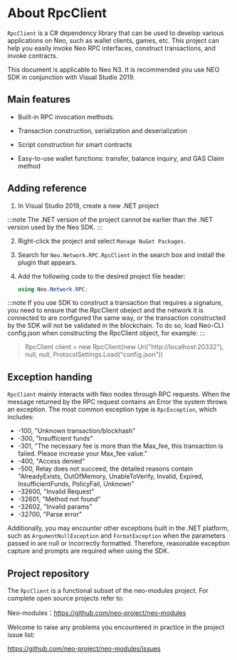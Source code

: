 # About RpcClient

`RpcClient` is a C# dependency library that can be used to develop various applications on Neo, such as wallet clients, games, etc. This project can help you easily invoke Neo RPC interfaces, construct transactions, and invoke contracts.

This document is applicable to Neo N3. It is recommended you use NEO SDK in conjunction with Visual Studio 2019.  

## Main features

- Built-in RPC invocation methods.

- Transaction construction, serialization and deserialization

- Script construction for smart contracts

- Easy-to-use wallet functions: transfer, balance inquiry, and GAS Claim method

## Adding reference

1. In Visual Studio 2019, create a new .NET project

:::note
The .NET version of the project cannot be earlier than the .NET version used by the Neo SDK.
:::

2. Right-click the project and select `Manage NuGet Packages`.

3. Search for `Neo.Network.RPC.RpcClient` in the search box and install the plugin that appears.

4. Add the following code to the desired project file header:

   ```cs
   using Neo.Network.RPC;
   ```

:::note
 If you use SDK to construct a transaction that requires a signature, you need to ensure that the RpcClient obeject and the network it is connected to are configured the same way, or the transaction constructed by the SDK will not be validated in the blockchain. To do so, load Neo-CLI config.json when constructing the RpcClient object, for example:
:::
>
> RpcClient client = new RpcClient(new Uri("http://localhost:20332"), null, null, ProtocolSettings.Load("config.json"))

## Exception handing

`RpcClient` mainly interacts with Neo nodes through RPC requests. When the message returned by the RPC request contains an Error the system throws an exception. The most common exception type is  `RpcException`, which includes:

- -100, "Unknown transaction/blockhash"
- -300, "Insufficient funds"
- -301, "The necessary fee is more than the Max_fee, this transaction is failed. Please increase your Max_fee value."
- -400, "Access denied"
- -500, Relay does not succeed, the detailed reasons contain "AlreadyExists, OutOfMemory, UnableToVerify, Invalid, Expired, InsufficientFunds, PolicyFail, Unknown"
- -32600, "Invalid Request"
- -32601, "Method not found"
- -32602, "Invalid params"
- -32700, "Parse error"

Additionally, you may encounter other exceptions built in the .NET platform, such as  `ArgumentNullException` and `FormatException` when the parameters passed in are null or incorrectly formatted. Therefore, reasonable exception capture and prompts are required when using the SDK.

## Project repository

The `RpcClient` is a functional subset of the neo-modules project. For complete open source projects refer to:

Neo-modules：https://github.com/neo-project/neo-modules

Welcome to raise any problems you encountered in practice in the project issue list:

https://github.com/neo-project/neo-modules/issues
